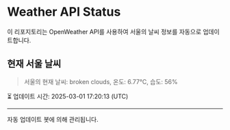 
# Weather API Status

이 리포지토리는 OpenWeather API를 사용하여 서울의 날씨 정보를 자동으로 업데이트합니다.

## 현재 서울 날씨
> 서울의 현재 날씨: broken clouds, 온도: 6.77°C, 습도: 56%

⏳ 업데이트 시간: 2025-03-01 17:20:13 (UTC)

---
자동 업데이트 봇에 의해 관리됩니다.
